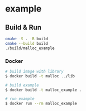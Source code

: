 # example

## Build & Run

```sh
cmake -S . -B build
cmake --build build
./build/malloc_example
```

### Docker

```sh
# build image with library
$ docker build -t malloc ../lib

# build example
$ docker build -t malloc_example .

# run example
$ docker run --rm malloc_example
```

